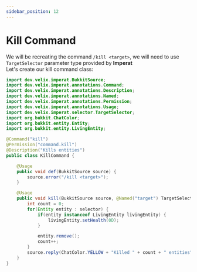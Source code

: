 ```yaml
---
sidebar_position: 12
---
```

# Kill Command
We will be recreating the command `/kill <target>`, we will need to use `TargetSelector` parameter type provided by **Imperat**\
Let's create our kill command class:

```java
import dev.velix.imperat.BukkitSource;
import dev.velix.imperat.annotations.Command;
import dev.velix.imperat.annotations.Description;
import dev.velix.imperat.annotations.Named;
import dev.velix.imperat.annotations.Permission;
import dev.velix.imperat.annotations.Usage;
import dev.velix.imperat.selector.TargetSelector;
import org.bukkit.ChatColor;
import org.bukkit.entity.Entity;
import org.bukkit.entity.LivingEntity;

@Command("kill")
@Permission("command.kill")
@Description("Kills entities")
public class KillCommand {

    @Usage
    public void def(BukkitSource source) {
        source.error("/kill <target>");
    }

    @Usage
    public void kill(BukkitSource source, @Named("target") TargetSelector selector) {
        int count = 0;
        for(Entity entity : selector) {
            if(entity instanceof LivingEntity livingEntity) {
                livingEntity.setHealth(0D);
            }

            entity.remove();
            count++;
        }
        source.reply(ChatColor.YELLOW + "Killed " + count + " entities");
    }
}
```
